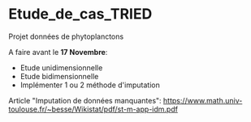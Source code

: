 # Etude_de_cas_TRIED
Projet données de phytoplanctons

A faire avant le **17 Novembre**:
- Etude unidimensionnelle
- Etude bidimensionnelle 
- Implémenter 1 ou 2 méthode d'imputation

Article "Imputation de données manquantes": https://www.math.univ-toulouse.fr/~besse/Wikistat/pdf/st-m-app-idm.pdf



